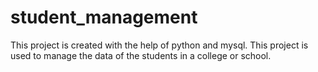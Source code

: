 # student_management
This project is created with the help of python and mysql.
This project is used to manage the data of the students in a college or school.
